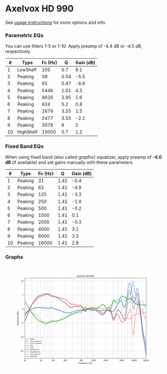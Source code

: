 # Axelvox HD 990
See [usage instructions](https://github.com/jaakkopasanen/AutoEq#usage) for more options and info.

### Parametric EQs
You can use filters 1-5 or 1-10. Apply preamp of -4.4 dB or -4.5 dB, respectively.

|   # | Type      |   Fc (Hz) |    Q |   Gain (dB) |
|-----|-----------|-----------|------|-------------|
|   1 | LowShelf  |       105 | 0.7  |         9.1 |
|   2 | Peaking   |        38 | 0.54 |        -5.5 |
|   3 | Peaking   |        65 | 0.47 |        -8.6 |
|   4 | Peaking   |      5446 | 1.01 |         4.3 |
|   5 | Peaking   |      8626 | 3.95 |         1.6 |
|   6 | Peaking   |       624 | 5.2  |         0.8 |
|   7 | Peaking   |      1679 | 3.55 |         1.5 |
|   8 | Peaking   |      2477 | 3.55 |        -2.1 |
|   9 | Peaking   |      3078 | 6    |         2   |
|  10 | HighShelf |     10000 | 0.7  |         1.2 |

### Fixed Band EQs
When using fixed band (also called graphic) equalizer, apply preamp of **-4.0 dB** (if available) and set gains manually with these parameters.

|   # | Type    |   Fc (Hz) |    Q |   Gain (dB) |
|-----|---------|-----------|------|-------------|
|   1 | Peaking |        31 | 1.41 |        -0.4 |
|   2 | Peaking |        62 | 1.41 |        -4.9 |
|   3 | Peaking |       125 | 1.41 |        -3.3 |
|   4 | Peaking |       250 | 1.41 |        -1.9 |
|   5 | Peaking |       500 | 1.41 |        -0.2 |
|   6 | Peaking |      1000 | 1.41 |         0.1 |
|   7 | Peaking |      2000 | 1.41 |        -0.3 |
|   8 | Peaking |      4000 | 1.41 |         3.1 |
|   9 | Peaking |      8000 | 1.41 |         3.3 |
|  10 | Peaking |     16000 | 1.41 |         2.8 |

### Graphs
![](./Axelvox%20HD%20990.png)
